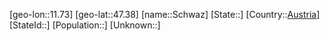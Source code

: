 ﻿---
location: [47.38,11.73]
type: City
tags:
- geo/City


SpocWebEntityId: 34102
isDeleted: false
confidential: public

---
[geo-lon::11.73]
[geo-lat::47.38]
[name::Schwaz]
[State::]
[Country::[Austria](geo/Continent/Europe/Austria.md)]
[StateId::]
[Population::]
[Unknown::]

